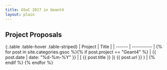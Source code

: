 ```yaml
---
title: GSoC 2017 in Geant4
layout: plain
---
```


## Project Proposals

{:.table .table-hover .table-striped}
| Project | Title      |
| ------  | ---------- |
{% for post in site.categories.gsoc %}{% if post.project == "Geant4" %} | {{ post.date | date: "%d-%m-%Y" }} | [ {{ post.title }} ]( {{ post.url }} ) | {% endif %} {% endfor %}
